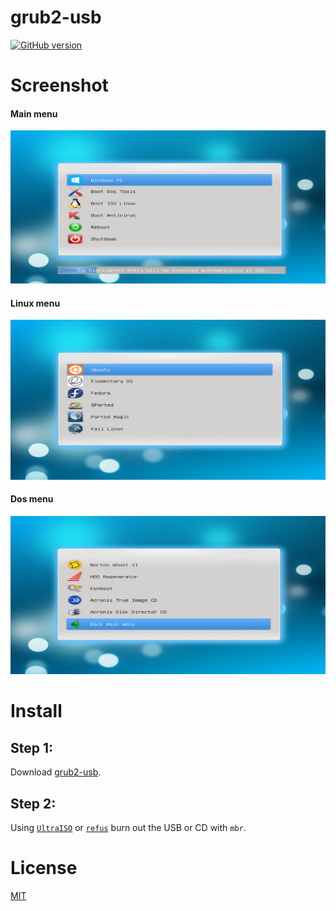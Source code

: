 # grub2-usb
[![GitHub version](https://badge.fury.io/gh/torn4dom4n%2Fgrub2-usb.svg)](https://badge.fury.io/gh/torn4dom4n%2Fgrub2-usb)

# Screenshot

#### Main menu
![Main menu](./screenshot/main-menu.png)

#### Linux menu
![Linux menu](./screenshot/linux-menu.png)

#### Dos menu
![Dos menu](./screenshot/dos-menu.png)

# Install

## Step 1:
Download [grub2-usb](https://github.com/torn4dom4n/grub2-usb/releases).

## Step 2:
Using [`UltraISO`](https://www.ezbsystems.com/ultraiso/) or [`refus`](https://rufus.akeo.ie/) burn out the USB or CD with `mbr`.

# License
[MIT](./LICENSE.md)
